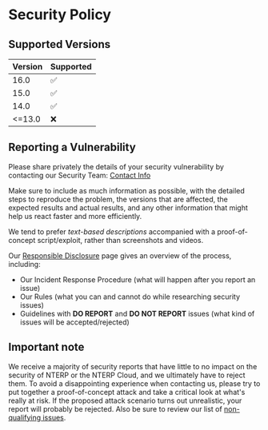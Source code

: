# Security Policy

## Supported Versions

| Version | Supported          |
| ------- | ------------------ |
| 16.0    | :white_check_mark: |
| 15.0    | :white_check_mark: |
| 14.0    | :white_check_mark: |
| <=13.0  | :x:                |

## Reporting a Vulnerability

Please share privately the details of your security vulnerability by contacting our Security Team:
[Contact Info](https://erp.novianto.tech/security-report)

Make sure to include as much information as possible, with the detailed steps to reproduce the problem,
the versions that are affected, the expected results and actual results, and any other information that
might help us react faster and more efficiently.

We tend to prefer _text-based descriptions_ accompanied with a proof-of-concept script/exploit, rather
than screenshots and videos.

Our [Responsible Disclosure](https://erp.novianto.tech/security-report) page gives an overview of the
process, including:

 - Our Incident Response Procedure (what will happen after you report an issue)
 - Our Rules (what you can and cannot do while researching security issues)
 - Guidelines with **DO REPORT** and **DO NOT REPORT** issues
   (what kind of issues will be accepted/rejected)


## Important note

We receive a majority of security reports that have little to no impact on the security of NTERP or
the NTERP Cloud, and we ultimately have to reject them. To avoid a disappointing experience when
contacting us, please try to put together a proof-of-concept attack and take a critical look at
what's really at risk.
If the proposed attack scenario turns out unrealistic, your report will probably be rejected.
Also be sure to review our list of [non-qualifying issues](https://erp.novianto.tech/security-report#what).
